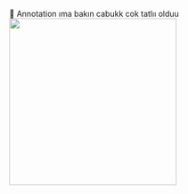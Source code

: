 📍 Annotation ıma bakın cabukk cok tatlıı olduu
<img src="https://github.com/user-attachments/assets/e2185dec-aa5e-4f35-9580-45690c03b0fe" width="300">
